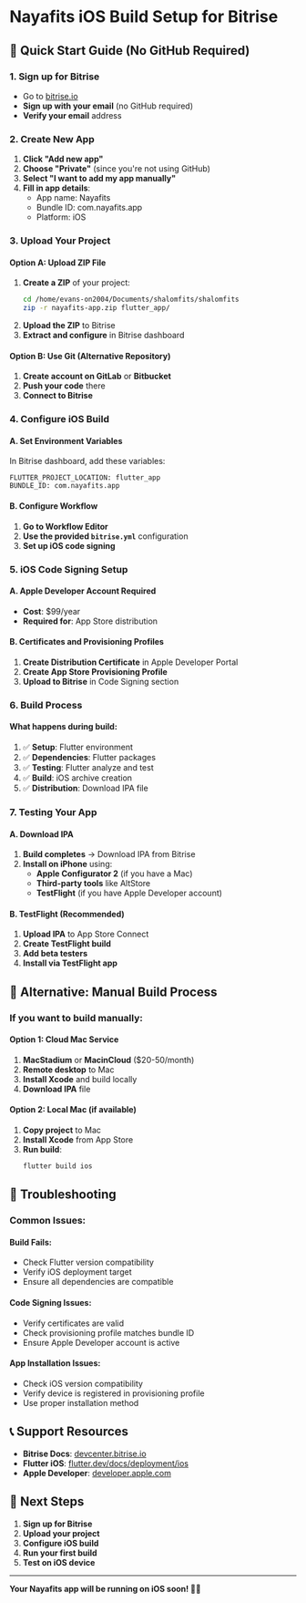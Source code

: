 # Nayafits iOS Build Setup for Bitrise

## 🚀 Quick Start Guide (No GitHub Required)

### 1. **Sign up for Bitrise**
- Go to [bitrise.io](https://bitrise.io)
- **Sign up with your email** (no GitHub required)
- **Verify your email** address

### 2. **Create New App**
1. **Click "Add new app"**
2. **Choose "Private"** (since you're not using GitHub)
3. **Select "I want to add my app manually"**
4. **Fill in app details**:
   - App name: Nayafits
   - Bundle ID: com.nayafits.app
   - Platform: iOS

### 3. **Upload Your Project**

#### **Option A: Upload ZIP File**
1. **Create a ZIP** of your project:
   ```bash
   cd /home/evans-on2004/Documents/shalomfits/shalomfits
   zip -r nayafits-app.zip flutter_app/
   ```
2. **Upload the ZIP** to Bitrise
3. **Extract and configure** in Bitrise dashboard

#### **Option B: Use Git (Alternative Repository)**
1. **Create account on GitLab** or **Bitbucket**
2. **Push your code** there
3. **Connect to Bitrise**

### 4. **Configure iOS Build**

#### **A. Set Environment Variables**
In Bitrise dashboard, add these variables:
```
FLUTTER_PROJECT_LOCATION: flutter_app
BUNDLE_ID: com.nayafits.app
```

#### **B. Configure Workflow**
1. **Go to Workflow Editor**
2. **Use the provided `bitrise.yml`** configuration
3. **Set up iOS code signing**

### 5. **iOS Code Signing Setup**

#### **A. Apple Developer Account Required**
- **Cost**: $99/year
- **Required for**: App Store distribution

#### **B. Certificates and Provisioning Profiles**
1. **Create Distribution Certificate** in Apple Developer Portal
2. **Create App Store Provisioning Profile**
3. **Upload to Bitrise** in Code Signing section

### 6. **Build Process**

#### **What happens during build:**
1. ✅ **Setup**: Flutter environment
2. ✅ **Dependencies**: Flutter packages
3. ✅ **Testing**: Flutter analyze and test
4. ✅ **Build**: iOS archive creation
5. ✅ **Distribution**: Download IPA file

### 7. **Testing Your App**

#### **A. Download IPA**
1. **Build completes** → Download IPA from Bitrise
2. **Install on iPhone** using:
   - **Apple Configurator 2** (if you have a Mac)
   - **Third-party tools** like AltStore
   - **TestFlight** (if you have Apple Developer account)

#### **B. TestFlight (Recommended)**
1. **Upload IPA** to App Store Connect
2. **Create TestFlight build**
3. **Add beta testers**
4. **Install via TestFlight app**

## 📱 **Alternative: Manual Build Process**

### **If you want to build manually:**

#### **Option 1: Cloud Mac Service**
1. **MacStadium** or **MacinCloud** ($20-50/month)
2. **Remote desktop** to Mac
3. **Install Xcode** and build locally
4. **Download IPA** file

#### **Option 2: Local Mac (if available)**
1. **Copy project** to Mac
2. **Install Xcode** from App Store
3. **Run build**:
   ```bash
   flutter build ios
   ```

## 🔧 **Troubleshooting**

### **Common Issues:**

#### **Build Fails:**
- Check Flutter version compatibility
- Verify iOS deployment target
- Ensure all dependencies are compatible

#### **Code Signing Issues:**
- Verify certificates are valid
- Check provisioning profile matches bundle ID
- Ensure Apple Developer account is active

#### **App Installation Issues:**
- Check iOS version compatibility
- Verify device is registered in provisioning profile
- Use proper installation method

## 📞 **Support Resources**

- **Bitrise Docs**: [devcenter.bitrise.io](https://devcenter.bitrise.io)
- **Flutter iOS**: [flutter.dev/docs/deployment/ios](https://flutter.dev/docs/deployment/ios)
- **Apple Developer**: [developer.apple.com](https://developer.apple.com)

## 🎯 **Next Steps**

1. **Sign up for Bitrise**
2. **Upload your project**
3. **Configure iOS build**
4. **Run your first build**
5. **Test on iOS device**

---

**Your Nayafits app will be running on iOS soon! 🚀📱**
